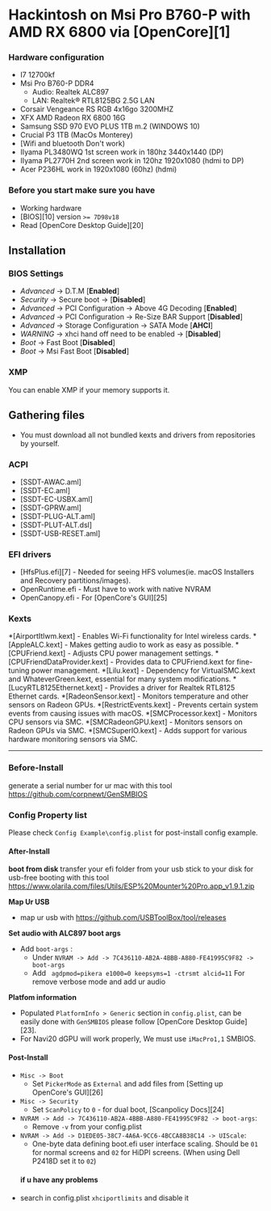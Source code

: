 # Hackintosh on Msi Pro B760-P with AMD RX 6800 via [OpenCore][1]



### **Hardware configuration**

* I7 12700kf
* Msi Pro B760-P DDR4
  * Audio: Realtek ALC897
  * LAN: 	Realtek® RTL8125BG 2.5G LAN
* Corsair Vengeance RS RGB 4x16go 3200MHZ 
* XFX AMD Radeon RX 6800 16G
* Samsung SSD 970 EVO PLUS 1TB m.2 (WINDOWS 10)
* Crucial P3 1TB (MacOs Monterey)
* [Wifi and bluetooth Don't work)
* IIyama PL3480WQ 1st screen work in 180hz 3440x1440 (DP)
* IIyama PL2770H 2nd screen work in 120hz 1920x1080 (hdmi to DP)
* Acer P236HL work in 1920x1080 (60hz) (hdmi)
  

### **Before you start make sure you have**

* Working hardware
* [BIOS][10] version `>= 7D98v18`
* Read [OpenCore Desktop Guide][20]


## Installation

### BIOS Settings

* *Advanced* → D.T.M  [**Enabled**]
* *Security* → Secure boot → [**Disabled**]
* *Advanced* → PCI Configuration → Above 4G Decoding [**Enabled**]
* *Advanced* → PCI Configuration → Re-Size BAR Support [**Disabled**]
* *Advanced* → Storage Configuration → SATA Mode [**AHCI**]
* *WARNING* → xhci hand off need to be enabled →  [**Disabled**]
* *Boot* → Fast Boot [**Disabled**]
* *Boot* → Msi Fast Boot [**Disabled**]
  
### XMP

You can enable XMP if your memory supports it.

## Gathering files

- You must download all not bundled kexts and drivers from repositories by yourself.

### ACPI

- [SSDT-AWAC.aml]
- [SSDT-EC.aml]
- [SSDT-EC-USBX.aml]
- [SSDT-GPRW.aml]
- [SSDT-PLUG-ALT.aml]
- [SSDT-PLUT-ALT.dsl]
- [SSDT-USB-RESET.aml]

### EFI drivers

* [HfsPlus.efi][7] - Needed for seeing HFS volumes(ie. macOS Installers and Recovery partitions/images).
* OpenRuntime.efi - Must have to work with native NVRAM
* OpenCanopy.efi - For [OpenCore's GUI][25]

### Kexts
*[AirportItlwm.kext] - Enables Wi-Fi functionality for Intel wireless cards.
*[AppleALC.kext] - Makes getting audio to work as easy as possible.
*[CPUFriend.kext] - Adjusts CPU power management settings.
*[CPUFriendDataProvider.kext] - Provides data to CPUFriend.kext for fine-tuning power management.
*[Lilu.kext] - Dependency for VirtualSMC.kext and WhateverGreen.kext, essential for many system modifications.
*[LucyRTL8125Ethernet.kext] - Provides a driver for Realtek RTL8125 Ethernet cards.
*[RadeonSensor.kext] - Monitors temperature and other sensors on Radeon GPUs.
*[RestrictEvents.kext] - Prevents certain system events from causing issues with macOS.
*[SMCProcessor.kext] - Monitors CPU sensors via SMC.
*[SMCRadeonGPU.kext] - Monitors sensors on Radeon GPUs via SMC.
*[SMCSuperIO.kext] - Adds support for various hardware monitoring sensors via SMC.



-----


### Before-Install
generate a serial number for ur mac with this tool
https://github.com/corpnewt/GenSMBIOS

### Config Property list

Please check `Config Example\config.plist` for post-install config example.

#### After-Install

**boot from disk**
transfer your efi folder from your usb stick to your disk for usb-free booting 
with this tool
https://www.olarila.com/files/Utils/ESP%20Mounter%20Pro.app_v1.9.1.zip

**Map Ur USB**
- map ur usb with 
https://github.com/USBToolBox/tool/releases


**Set audio with ALC897 boot args**

- Add `boot-args` :
  - Under `NVRAM -> Add -> 7C436110-AB2A-4BBB-A880-FE41995C9F82 -> boot-args`
  - Add ` agdpmod=pikera e1000=0 keepsyms=1 -ctrsmt alcid=11` For remove verbose mode and add ur audio
    
**Platfom information**

- Populated `PlatformInfo > Generic` section in `config.plist`, can be easily done with `GenSMBIOS` please follow [OpenCore Desktop Guide][23].
- For Navi20 dGPU will work properly, We must use `iMacPro1,1` SMBIOS.

#### Post-Install 

- `Misc -> Boot`
  - Set `PickerMode` as `External` and add files from [Setting up OpenCore's GUI][26]
- `Misc -> Security`
  - Set `ScanPolicy` to `0` - for dual boot, [Scanpolicy Docs][24]
- `NVRAM -> Add -> 7C436110-AB2A-4BBB-A880-FE41995C9F82 -> boot-args`:
  - Remove `-v` from your config.plist
- `NVRAM -> Add -> D1EDE05-38C7-4A6A-9CC6-4BCCA8B38C14 -> UIScale`:
  - One-byte data defining boot.efi user interface scaling. Should be `01` for normal screens and `02` for HiDPI screens. (When using Dell P2418D set it to `02`)
  ####  if u have any problems
 -  search in config.plist `xhciportlimits` and disable it
   
